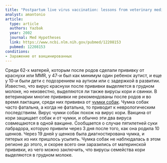 ```yaml
---
title: "Postpartum live virus vaccination: lessons from veterinary medicine"
analyst: amantonio
article:
  type: article
  authors: Yazbak
  year: 2002
  journal: Med Hypotheses
  link: https://www.ncbi.nlm.nih.gov/pubmed/12208153
  pubmed: 12208153
conditions:
- Заражение от вакцинированных
---
```


Среди 62-х матерей, которым после родов сделали прививку от краснухи или MMR, у 47-и был как минимум один ребенок аутист, и еще у 10-и были дети с подозрением на аутизм или с задержкой в развитии.
Известно, что вирус краснухи после прививки выделяется в грудном молоке, но неизвестно, выделяются ли также вирусы кори и свинки.
В ветеринарии многие прививки не рекомендованы после родов и во время лактации, среди них прививка от [чумки собак](https://ru.wikipedia.org/wiki/Чумка_собак).
Чумка собак часто фатальна, а когда не фатальна, то приводит к неврологическим последствиям. Вирус чумки собак похож на вирус кори. Вакцина от кори защищает собак и от чумки, и обычно эти два вируса совмещаются в одной вакцине.
Сообщается о случае пятилетней суки лабрадора, которую привили через 3 дня после того, как она родила 10 щенков. Через 19 дней у щенков была диагностирована чумка, и пятерых из них пришлось усыпить. Чумка собак не наблюдалась в этом регионе до этого, и скорее всего они заразились от материнской прививки, из чего можно заключить, что вирусы семейства кори выделяются в грудном молоке.
